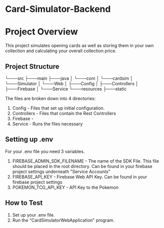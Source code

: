 # Card-Simulator-Backend

# Project Overview
This project simulates opening cards as well as storing them in your own collection and 
calculating your overall collection price.

## Project Structure


└───src
├───main
    ├───java
    │   └───com
    │       └───cardsim
    │               └───Simulator
    │                   └───Web
    │                       ├───Config
    │                       ├───Controllers
    │                       ├───Firebase
    │                       └───Service
    └───resources
        ├───static

The files are broken down into 4 directories: 
1. Config - Files that set up initial configuration.
2. Controllers - Files that contain the Rest Controllers
3. Firebase -
4. Service - Runs the files necessary

## Setting up .env
For your .env file you need 3 variables.
1. FIREBASE_ADMIN_SDK_FILENAME - The name of the SDK File. This file should be placed in the root
directory. Can be found in your firebase project settings underneath "Service Accounts"
2. FIREBASE_API_KEY - Firebase Web API Key. Can be found in your firebase project settings
3. POKEMON_TCG_API_KEY - API Key to the Pokemon 

## How to Test 
1. Set up your .env file.
2. Run the "CardSimulatorWebApplication" program.
